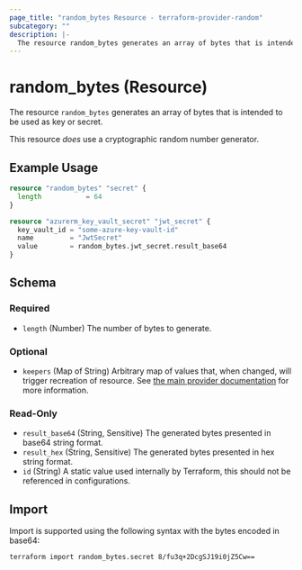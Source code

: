 ```yaml
---
page_title: "random_bytes Resource - terraform-provider-random"
subcategory: ""
description: |-
  The resource random_bytes generates an array of bytes that is intended to be used as key or secret.
---
```


# random_bytes (Resource)

The resource `random_bytes` generates an array of bytes that is intended to be used as key or secret.

This resource *does* use a cryptographic random number generator.

## Example Usage

```terraform
resource "random_bytes" "secret" {
  length           = 64
}

resource "azurerm_key_vault_secret" "jwt_secret" {
  key_vault_id = "some-azure-key-vault-id"
  name         = "JwtSecret"
  value        = random_bytes.jwt_secret.result_base64
}
```

<!-- schema generated by tfplugindocs -->
## Schema

### Required

- `length` (Number) The number of bytes to generate.

### Optional

- `keepers` (Map of String) Arbitrary map of values that, when changed, will trigger recreation of resource. See [the main provider documentation](../index.html) for more information.

### Read-Only

- `result_base64` (String, Sensitive) The generated bytes presented in base64 string format.
- `result_hex` (String, Sensitive) The generated bytes presented in hex string format.
- `id` (String) A static value used internally by Terraform, this should not be referenced in configurations.

## Import

Import is supported using the following syntax with the bytes encoded in base64:

```shell
terraform import random_bytes.secret 8/fu3q+2DcgSJ19i0jZ5Cw==
```
